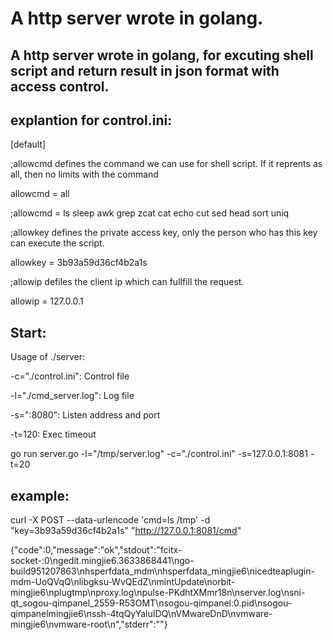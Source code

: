 A http server wrote in golang.
=======

A http server wrote in golang, for excuting shell script and return result in json format with access control.
---

explantion for control.ini:
----
[default]
> 
;allowcmd defines the command we can use for shell script. If it reprents as all, then no limits with the command
> 
allowcmd = all
> 
;allowcmd = ls sleep awk grep zcat cat echo cut sed head sort uniq
> 
;allowkey defines the private access key, only the person who has this key can execute the script.
> 
allowkey = 3b93a59d36cf4b2a1s
> 
;allowip defiles the client ip which can fullfill the request.
> 
allowip = 127.0.0.1 
> 



Start:
---
Usage of ./server:
> 
  -c="./control.ini": Control file
> 
  -l="./cmd_server.log": Log file
> 
  -s=":8080": Listen address and port
> 
  -t=120: Exec timeout
> 

go run server.go -l="/tmp/server.log" -c="./control.ini"  -s=127.0.0.1:8081 -t=20



example:
---
> 
curl -X POST  --data-urlencode 'cmd=ls /tmp' -d "key=3b93a59d36cf4b2a1s"  "http://127.0.0.1:8081/cmd"
> 

{"code":0,"message":"ok","stdout":"fcitx-socket-:0\ngedit.mingjie6.3633868441\ngo-build951207863\nhsperfdata_mdm\nhsperfdata_mingjie6\nicedteaplugin-mdm-UoQVqQ\nlibgksu-WvQEdZ\nmintUpdate\norbit-mingjie6\nplugtmp\nproxy.log\npulse-PKdhtXMmr18n\nserver.log\nsni-qt_sogou-qimpanel_2559-R53OMT\nsogou-qimpanel:0.pid\nsogou-qimpanelmingjie6\nssh-4tqQyYaluIDQ\nVMwareDnD\nvmware-mingjie6\nvmware-root\n","stderr":""}


